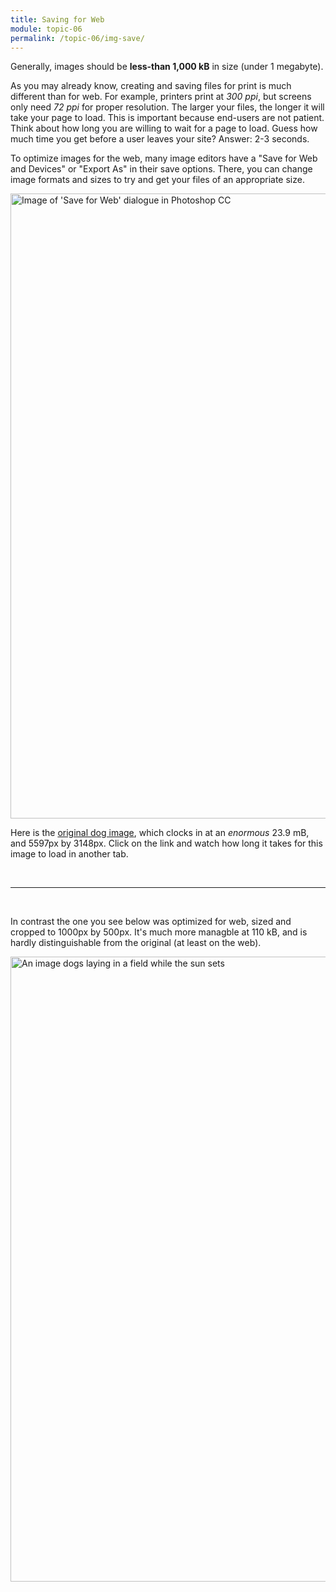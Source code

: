 ```yaml
---
title: Saving for Web
module: topic-06
permalink: /topic-06/img-save/
---
```


<div class="divider-heading"></div>

Generally, images should be **less-than 1,000 kB** in size (under 1 megabyte).

As you may already know, creating and saving files for print is much different than for web. For example, printers print at _300 ppi_, but screens only need _72 ppi_ for proper resolution. The larger your files, the longer it will take your page to load. This is important because end-users are not patient.  Think about how long you are willing to wait for a page to load.  Guess how much time you get before a user leaves your site?  Answer: 2-3 seconds.

To optimize images for the web, many image editors have a "Save for Web and Devices" or "Export As" in their save options. There, you can change image formats and sizes to try and get your files of an appropriate size.

<img src="../img/save-imgs-for-web.jpg" alt="Image of 'Save for Web' dialogue in Photoshop CC" title="Save for Web" width="1000" height="auto" style="border: none" />

Here is the <a href="../img/dogs-in-field-original.jpeg" target="_blank">original dog image</a>, which clocks in at an _enormous_ 23.9 mB, and 5597px by 3148px. Click on the link and watch how long it takes for this image to load in another tab.

<br/>
<hr />
<br />

In contrast the one you see below was optimized for web, sized and cropped to 1000px by 500px. It's much more managble at 110 kB, and is hardly distinguishable from the original (at least on the web).

<img src="../img/dogs-in-field.jpeg" alt="An image dogs laying in a field while the sun sets" title="Dogs in a Sunlit Field" width="1000px" height="auto" />

